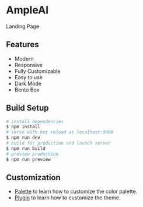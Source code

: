 <h1>AmpleAI</h1>   

Landing Page

## Features 

* Modern
* Responsive
* Fully Customizable
* Easy to use
* Dark Mode
* Bento Box

## Build Setup

```bash
# install dependencies
$ npm install
# serve with hot reload at localhost:3000
$ npm run dev
# build for production and launch server
$ npm run build
# preview production
$ npm run preview
```

## Customization
* [Palette](https://beta.tailus.io/docs/customization/palette/) to learn how to customize the color palette.
* [Plugin](https://beta.tailus.io/docs/customization/plugin/) to learn how to customize the theme.